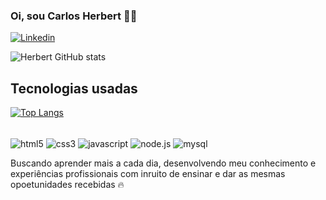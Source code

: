 ### Oi, sou Carlos Herbert 👋🏻

[![Linkedin](https://img.shields.io/badge/LinkedIn-0077B5?style=for-the-badge&logo=linkedin&logoColor=white)](https://www.linkedin.com/in/herbert-vieira-030325225?utm_source=share&utm_campaign=share_via&utm_content=profile&utm_medium=android_app)

![Herbert GitHub stats](https://github-readme-stats.vercel.app/api?username=CarlosHerbertDev&show_icons=true&theme=dracula)


## Tecnologias usadas

[![Top Langs](https://github-readme-stats.vercel.app/api/top-langs/?username=CarlosHerbertDev&layout=donut-vertical)](https://github.com/anuraghazra/github-readme-stats)

<div style="display: inline_block"><br/>
 <img align="center" alt="html5" src="https://img.shields.io/badge/HTML5-E34F26?style=for-the-badge&logo=html5&logoColor=white" />
 <img align="center" alt="css3" src="https://img.shields.io/badge/CSS3-1572B6?style=for-the-badge&logo=css3&logoColor=white" />
 <img align="center" alt="javascript" src="https://img.shields.io/badge/JavaScript-F7DF1E?style=for-the-badge&logo=javascript&logoColor=black" />
 <img align="center" alt="node.js" src="https://img.shields.io/badge/Node.js-43853D?style=for-the-badge&logo=node.js&logoColor=white" />
<img align="center" alt="mysql" src="https://img.shields.io/badge/MySQL-00000F?style=for-the-badge&logo=mysql&logoColor=white" />
</div>

Buscando aprender mais a cada dia, desenvolvendo meu conhecimento e experiências profissionais com inruito de ensinar e dar as mesmas opoetunidades recebidas 🔥
